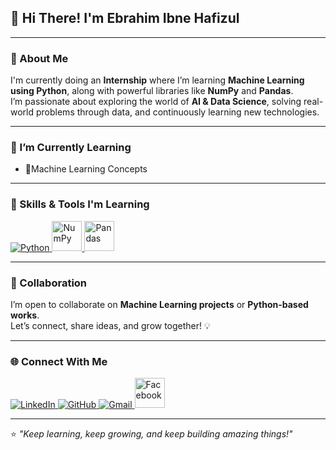## 👋 Hi There! I'm Ebrahim Ibne Hafizul  

---

### 🚀 About Me  
I'm currently doing an **Internship** where I’m learning **Machine Learning using Python**, along with powerful libraries like **NumPy** and **Pandas**.  
I’m passionate about exploring the world of **AI & Data Science**, solving real-world problems through data, and continuously learning new technologies.  

---

### 🌱 I’m Currently Learning  
- 🔹Machine Learning Concepts 

---

### 🧠 Skills & Tools I'm Learning

<p align="left">
  <a href="https://www.python.org/" target="_blank">
    <img src="https://skillicons.dev/icons?i=python" alt="Python" />
  </a>
  <a href="https://numpy.org/" target="_blank">
    <img src="https://cdn.jsdelivr.net/gh/devicons/devicon/icons/numpy/numpy-original.svg" alt="NumPy" width="48" height="48" />
  </a>
  <a href="https://pandas.pydata.org/" target="_blank">
    <img src="https://cdn.jsdelivr.net/gh/devicons/devicon/icons/pandas/pandas-original.svg" alt="Pandas" width="48" height="48" />
  </a>
</p>

----

### 🤝 Collaboration  
I’m open to collaborate on **Machine Learning projects** or **Python-based works**.  
Let’s connect, share ideas, and grow together! 💡  

---

### 🌐 Connect With Me  

<p align="left">
  <a href="https://www.linkedin.com/in/ebrahim-ibne-hafizul-71477a283/" target="_blank">
    <img src="https://skillicons.dev/icons?i=linkedin" alt="LinkedIn" />
  </a>
  <a href="https://github.com/ebrahimibnehafijul" target="_blank">
    <img src="https://skillicons.dev/icons?i=github" alt="GitHub" />
  </a>
  <a href="mailto:ebrahimibnehafizul@gmail.com" target="_blank">
    <img src="https://skillicons.dev/icons?i=gmail" alt="Gmail" />
  </a>
  <a href="https://www.facebook.com/sabda.guccha.2025" target="_blank">
    <img src="https://cdn.jsdelivr.net/gh/devicons/devicon/icons/facebook/facebook-original.svg" alt="Facebook" width="48" height="48" />
  </a>
</p>

  

---

⭐ *"Keep learning, keep growing, and keep building amazing things!"*

